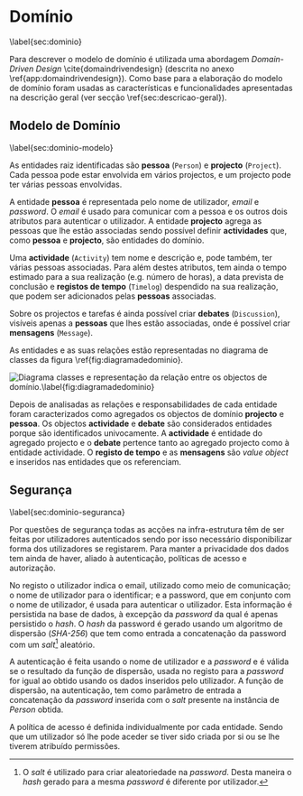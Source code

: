 Domínio
=

\label{sec:dominio}

Para descrever o modelo de domínio é utilizada uma abordagem *Domain-Driven Design* \cite{domaindrivendesign} (descrita no anexo \ref{app:domaindrivendesign}). Como base para a elaboração do modelo de domínio foram usadas as características e funcionalidades apresentadas na  descrição geral (ver secção \ref{sec:descricao-geral}).

Modelo de Domínio
-

\label{sec:dominio-modelo}

As entidades raiz identificadas são **pessoa** (`Person`) e **projecto** (`Project`). Cada pessoa pode estar envolvida em vários projectos, e um projecto pode ter várias pessoas envolvidas. 

A entidade **pessoa** é representada pelo nome de utilizador, *email* e *password*.
O *email* é usado para comunicar com a pessoa e os outros dois atributos para autenticar o utilizador. A entidade **projecto** agrega as pessoas que lhe estão associadas sendo possível definir **actividades** que, como **pessoa** e **projecto**, são entidades do domínio.

Uma **actividade** (`Activity`) tem nome e descrição e, pode também, ter várias pessoas associadas. Para além destes atributos, tem ainda o tempo estimado para a sua realização (e.g. número de horas), a data prevista de conclusão e **registos de tempo** (`Timelog`) despendido na sua realização, que podem ser adicionados pelas **pessoas** associadas.

Sobre os projectos e tarefas é ainda possível criar **debates** (`Discussion`), visíveis apenas a **pessoas** que lhes estão associadas, onde é possível criar **mensagens** (`Message`).

As entidades e as suas relações estão representadas no diagrama de classes da figura \ref{fig:diagramadedominio}.

![Diagrama classes e representação da relação entre os objectos de domínio.\label{fig:diagramadedominio}](http://www.lucidchart.com/publicSegments/view/4fd89208-da90-4b53-8506-66290a443549/image.png)

Depois de analisadas as relações e responsabilidades de cada entidade foram caracterizados como agregados os objectos de domínio **projecto** e **pessoa**.
Os objectos **actividade** e **debate** são considerados entidades porque são identificados univocamente.
A **actividade** é entidade do agregado projecto e o **debate** pertence tanto ao agregado projecto como à entidade actividade.
O **registo de tempo** e as **mensagens** são *value object* e inseridos nas entidades que os referenciam. 

Segurança
-

\label{sec:dominio-seguranca}

Por questões de segurança todas as acções na infra-estrutura têm de ser feitas por utilizadores autenticados sendo por isso necessário disponibilizar forma dos utilizadores se registarem. 
Para manter a privacidade dos dados tem ainda de haver, aliado à autenticação, políticas de acesso e autorização.

No registo o utilizador indica o email, utilizado como meio de comunicação; o nome de utilizador para o identificar; e a password, que em conjunto com o nome de utilizador, é usada para autenticar o utilizador.
Esta informação é persistida na base de dados, à excepção da *password* da qual é apenas persistido o *hash*.
O *hash* da password é gerado usando um algoritmo de dispersão (*SHA-256*) que tem como entrada a concatenação da password com um *salt*[^salt] aleatório.

A autenticação é feita usando o nome de utilizador e a *password* e é válida se o resultado da função de dispersão, usada no registo para a *password* for igual ao obtido usando os dados inseridos pelo utilizador.
A função de dispersão, na autenticação, tem como parâmetro de entrada a concatenação da *password* inserida com o *salt* presente na instância de *Person* obtida.

A política de acesso é definida individualmente por cada entidade. Sendo que um utilizador só lhe pode aceder se tiver sido criada por si ou se lhe tiverem atribuído permissões.

[^salt]: O *salt* é utilizado para criar aleatoriedade na *password*. Desta maneira o *hash* gerado para a mesma *password* é diferente por utilizador.
